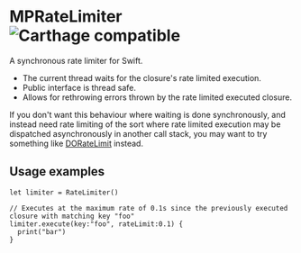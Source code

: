 # MPRateLimiter ![Carthage compatible](https://img.shields.io/badge/Carthage-compatible-4BC51D.svg?style=flat)
A synchronous rate limiter for Swift. 

- The current thread waits for the closure's rate limited execution.
- Public interface is thread safe.
- Allows for rethrowing errors thrown by the rate limited executed closure.

If you don't want this behaviour where waiting is done synchronously, and instead need rate limiting of the sort where rate limited execution may be dispatched asynchronously in another call stack, you may want to try something like [DORateLimit](https://github.com/danydev/DORateLimit) instead.

## Usage examples

```
let limiter = RateLimiter()

// Executes at the maximum rate of 0.1s since the previously executed closure with matching key "foo"
limiter.execute(key:"foo", rateLimit:0.1) {
  print("bar")
}
```
